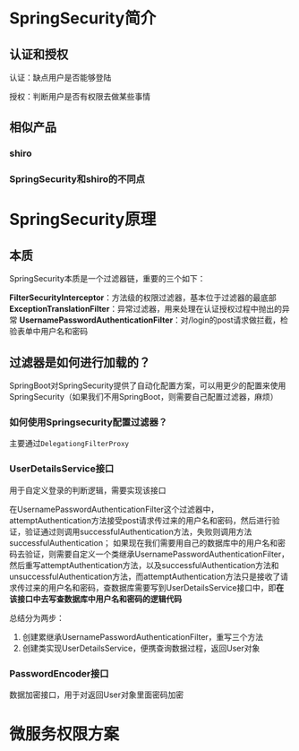 # SpringSecurity简介

## 认证和授权

认证：缺点用户是否能够登陆

授权：判断用户是否有权限去做某些事情

## 相似产品

### shiro

### SpringSecurity和shiro的不同点

# SpringSecurity原理

## 本质

SpringSecurity本质是一个过滤器链，重要的三个如下：

**FilterSecurityInterceptor**：方法级的权限过滤器，基本位于过滤器的最底部
**ExceptionTranslationFilter**：异常过滤器，用来处理在认证授权过程中抛出的异常
**UsernamePasswordAuthenticationFilter**：对/login的post请求做拦截，检验表单中用户名和密码

## 过滤器是如何进行加载的？

SpringBoot对SpringSecurity提供了自动化配置方案，可以用更少的配置来使用SpringSecurity（如果我们不用SpringBoot，则需要自己配置过滤器，麻烦）

### 如何使用Springsecurity配置过滤器？

主要通过`DelegationgFilterProxy`

### UserDetailsService接口

用于自定义登录的判断逻辑，需要实现该接口

在UsernamePasswordAuthenticationFilter这个过滤器中，attemptAuthentication方法接受post请求传过来的用户名和密码，然后进行验证，验证通过则调用successfulAuthentication方法，失败则调用方法successfulAuthentication；
如果现在我们需要用自己的数据库中的用户名和密码去验证，则需要自定义一个类继承UsernamePasswordAuthenticationFilter，然后重写attemptAuthentication方法，以及successfulAuthentication方法和unsuccessfulAuthentication方法，而attemptAuthentication方法只是接收了请求传过来的用户名和密码，查数据库需要写到UserDetailsService接口中，即**在该接口中去写查数据库中用户名和密码的逻辑代码**

总结分为两步：
1. 创建累继承UsernamePasswordAuthenticationFilter，重写三个方法
2. 创建类实现UserDetailsService，便携查询数据过程，返回User对象

### PasswordEncoder接口

数据加密接口，用于对返回User对象里面密码加密

# 微服务权限方案




